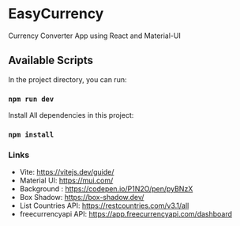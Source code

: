 # EasyCurrency
Currency Converter App using React and Material-UI


## Available Scripts

In the project directory, you can run:
### `npm run dev`

Install All dependencies in this project:
### `npm install`


### Links

- Vite: https://vitejs.dev/guide/
- Material UI: https://mui.com/
- Background : https://codepen.io/P1N2O/pen/pyBNzX
- Box Shadow: https://box-shadow.dev/
- List Countries API: https://restcountries.com/v3.1/all
- freecurrencyapi API: https://app.freecurrencyapi.com/dashboard


